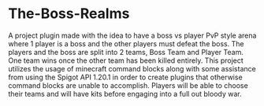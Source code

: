 # The-Boss-Realms

A project plugin made with the idea to have a boss vs player PvP style arena where 1 player is a boss and the other players must defeat the boss. The players and the boss are split into 2 teams, Boss Team and Player Team. One team wins once the other team has been killed entirely. This project utilizes the usage of minecraft command blocks along with some assistance from using the Spigot API 1.20.1 in order to create plugins that otherwise command blocks are unable to accomplish. Players will be able to choose their teams and will have kits before engaging into a full out bloody war. 
